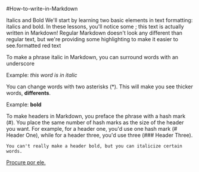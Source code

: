 #How-to-write-in-Markdown

Italics and Bold
We'll start by learning two basic elements in text formatting: italics and bold. In these lessons, you'll notice some ; this text is actually written in Markdown! Regular Markdown doesn't look any different than regular text, but we're providing some highlighting to make it easier to see.formatted red text

To make a phrase italic in Markdown, you can surround words with an underscore

Example: _this word is in italic_

You can change words with two asterisks (*). This will make you see thicker words, **differents**.
    
Example: **bold**

To make headers in Markdown, you preface the phrase with a hash mark (#). You place the same number of hash marks as the size of the header you want. For example, for a header one, you'd use one hash mark (# Header One), while for a header three, you'd use three (### Header Three).

    You can't really make a header bold, but you can italicize certain words.

[Procure por ele.](www.google.com)
